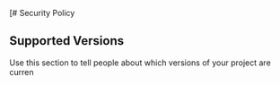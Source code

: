 [# Security Policy

## Supported Versions

Use this section to tell people about which versions of your project are
curren